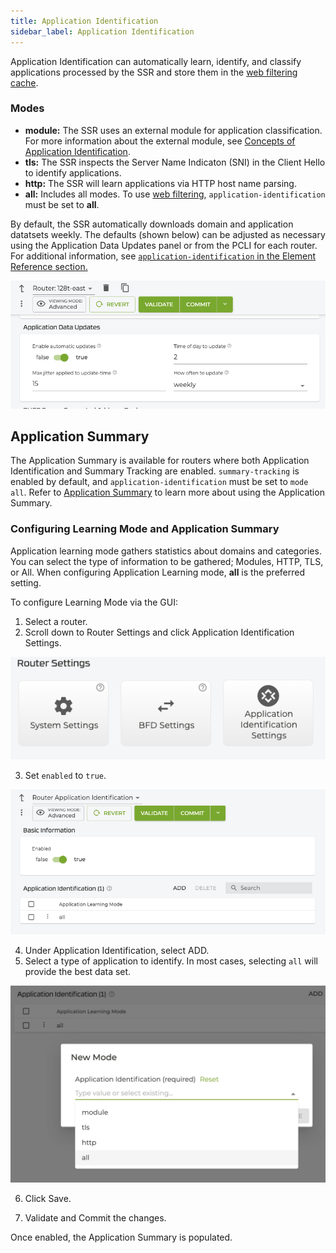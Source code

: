 ```yaml
---
title: Application Identification
sidebar_label: Application Identification
---
```


Application Identification can automatically learn, identify, and classify applications processed by the SSR and store them in the [web filtering cache](config_domain-based_web_filter.md#how-it-works). 

### Modes

- **module:** The SSR uses an external module for application classification. For more information about the external module, see [Concepts of Application Identification](concepts_appid.md).
- **tls:** The SSR inspects the Server Name Indicaton (SNI) in the Client Hello to identify applications.  
- **http:** The SSR will learn applications via HTTP host name parsing. 
- **all:** Includes all modes. To use [web filtering](config_domain-based_web_filter.md), `application-identification` must be set to **all**. 

By default, the SSR automatically downloads domain and application datatsets weekly. The defaults (shown below) can be adjusted as necessary using the Application Data Updates panel or from the PCLI for each router. For additional information, see [`application-identification` in the Element Reference section.](config_reference_guide.md#application-identification)

![Application Data Updates](/img/dbwf_app-id_updates.png)

## Application Summary

The Application Summary is available for routers where both Application Identification and Summary Tracking are enabled. `summary-tracking` is enabled by default, and `application-identification` must be set to `mode all`. Refer to [Application Summary](how_to_use_app_summary.md) to learn more about using the Application Summary. 

### Configuring Learning Mode and Application Summary

Application learning mode gathers statistics about domains and categories. You can select the type of information to be gathered; Modules, HTTP, TLS, or All. When configuring Application Learning mode, **all** is the preferred setting.

To configure Learning Mode via the GUI:
1. Select a router.
2. Scroll down to Router Settings and click Application Identification Settings.

![Application ID Setting Button](/img/config_app_learning1.png)

3. Set `enabled` to `true`.

![App ID Basic Info](/img/config_app_learning2.png)

4. Under Application Identification, select ADD.
5. Select a type of application to identify. In most cases, selecting `all` will provide the best data set.

![App Id Dropdown](/img/config_app_learning3.png)

6. Click Save.

7. Validate and Commit the changes. 

Once enabled, the Application Summary is populated. 

